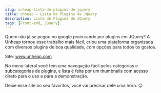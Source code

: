 ```yaml
---
slug: unheap-lista-de-plugins-de-jquery
title: Unheap – Lista de Plugins de JQuery
description: Lista de Plugins de JQuery
tags: [Front-end, JQuery]
---
```


Quem não já se pegou no google procurando por plugins em JQuery? A Unheap tornou esse trabalho mais fácil, criou uma plataforma organizada com diversos plugins de boa qualidade, com opções para todos os gostos.

<!--truncate-->

Site: www.unheap.com

No menu lateral você tem uma navegação fácil pelos categorias e subcategorias de plugins, e lista é feita por um thumbnails com acesso direto para o uso e para a demonstração.

Deixe esse site no seu favoritos, você vai precisar dele uma hora. 😉
